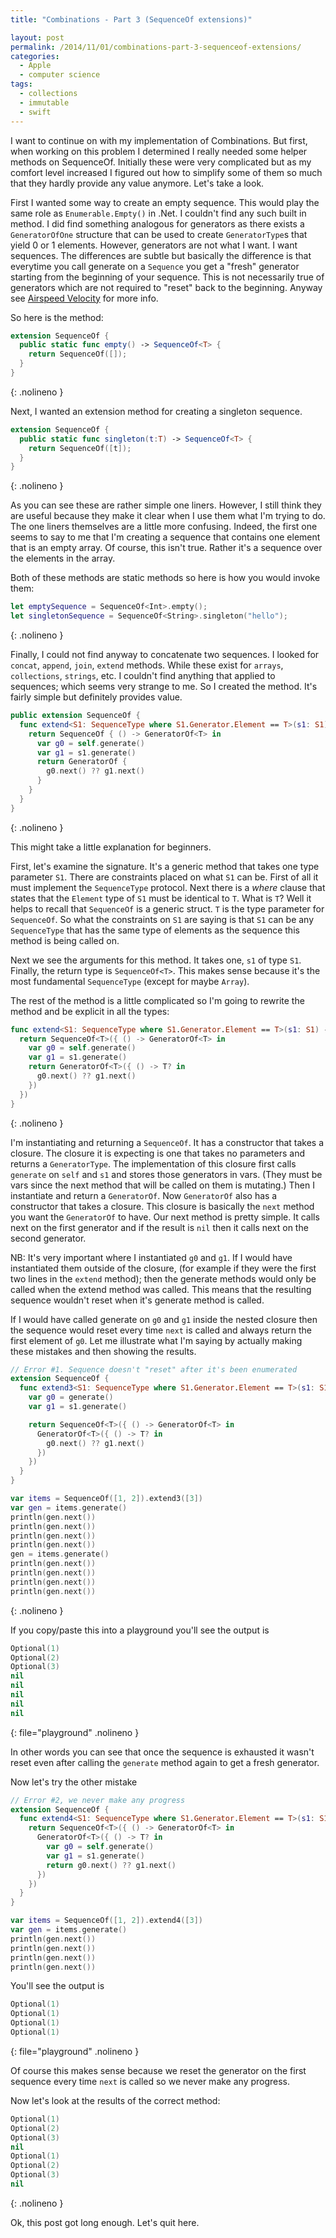 ```yaml
---
title: "Combinations - Part 3 (SequenceOf extensions)"

layout: post
permalink: /2014/11/01/combinations-part-3-sequenceof-extensions/
categories:
  - Apple
  - computer science
tags:
  - collections
  - immutable
  - swift
---
```


I want to continue on with my implementation of Combinations. But first, when
working on this problem I determined I really needed some helper methods on
SequenceOf. <!--more--> Initially these were very complicated but as my comfort
level increased I figured out how to simplify some of them so much that they
hardly provide any value anymore. Let's take a look.

First I wanted some way to create an empty sequence. This would play the same
role as `Enumerable.Empty()` in .Net. I couldn't find any such built in method. I
did find something analogous for generators as there exists a `GeneratorOfOne`
structure that can be used to create `GeneratorType`s that yield 0 or 1 elements.
However, generators are not what I want. I want sequences. The differences are
subtle but basically the difference is that everytime you call generate on a
`Sequence` you get a "fresh" generator starting from the beginning of your
sequence. This is not necessarily true of generators which are not required to
"reset" back to the beginning. Anyway see [Airspeed Velocity][1] for more info.

So here is the method:

```swift
extension SequenceOf {
  public static func empty() -> SequenceOf<T> {
    return SequenceOf([]);
  }
}
```
{: .nolineno }

Next, I wanted an extension method for creating a singleton sequence.

```swift
extension SequenceOf {
  public static func singleton(t:T) -> SequenceOf<T> {
    return SequenceOf([t]);
  }
}
```
{: .nolineno }

As you can see these are rather simple one liners. However, I still think they
are useful because they make it clear when I use them what I'm trying to do. The
one liners themselves are a little more confusing. Indeed, the first one seems
to say to me that I'm creating a sequence that contains one element that is an
empty array. Of course, this isn't true. Rather it's a sequence over the
elements in the array.

Both of these methods are static methods so here is how you would invoke them:

```swift
let emptySequence = SequenceOf<Int>.empty();
let singletonSequence = SequenceOf<String>.singleton("hello");
```
{: .nolineno }

Finally, I could not find anyway to concatenate two sequences. I looked for
`concat`, `append`, `join`, `extend` methods. While these exist for `arrays`, `collections`,
`strings`, etc. I couldn't find anything that applied to sequences; which seems
very strange to me. So I created the method. It's fairly simple but definitely
provides value.

```swift
public extension SequenceOf {
  func extend<S1: SequenceType where S1.Generator.Element == T>(s1: S1) -> SequenceOf<T> {
    return SequenceOf { () -> GeneratorOf<T> in
      var g0 = self.generate()
      var g1 = s1.generate()
      return GeneratorOf {
        g0.next() ?? g1.next()
      }
    }
  }
}
```
{: .nolineno }

This might take a little explanation for beginners.

First, let's examine the signature. It's a generic method that takes one type
parameter `S1`. There are constraints placed on what `S1` can be. First of all it
must implement the `SequenceType` protocol. Next there is a _where_ clause that
states that the `Element` type of `S1` must be identical to `T`. What is `T`? Well it
helps to recall that `SequenceOf` is a generic struct. `T` is the type parameter for
`SequenceOf`. So what the constraints on `S1` are saying is that `S1` can be any
`SequenceType` that has the same type of elements as the sequence this method is
being called on.

Next we see the arguments for this method. It takes one, `s1` of type `S1`. Finally,
the return type is `SequenceOf<T>`. This makes sense because it's the most
fundamental `SequenceType` (except for maybe `Array`).

The rest of the method is a little complicated so I'm going to rewrite the
method and be explicit in all the types:

```swift
func extend<S1: SequenceType where S1.Generator.Element == T>(s1: S1) -> SequenceOf<T> {
  return SequenceOf<T>({ () -> GeneratorOf<T> in
    var g0 = self.generate()
    var g1 = s1.generate()
    return GeneratorOf<T>({ () -> T? in
      g0.next() ?? g1.next()
    })
  })
}

```
{: .nolineno }

I'm instantiating and returning a `SequenceOf`. It has a constructor that takes a
closure. The closure it is expecting is one that takes no parameters and returns
a `GeneratorType`. The implementation of this closure first calls `generate` on `self`
and `s1` and stores those generators in vars. (They must be vars since the next
method that will be called on them is mutating.) Then I instantiate and return a
`GeneratorOf`. Now `GeneratorOf` also has a constructor that takes a closure. This
closure is basically the `next` method you want the `GeneratorOf` to have. Our
next method is pretty simple. It calls next on the first generator and if the
result is `nil` then it calls next on the second generator.

NB: It's very important where I instantiated `g0` and `g1`. If I would have
instantiated them outside of the closure, (for example if they were the first
two lines in the `extend` method); then the generate methods would only be called
when the extend method was called. This means that the resulting sequence
wouldn't reset when it's generate method is called.

If I would have called generate on `g0` and `g1` inside the nested closure then the
sequence would reset every time `next` is called and always return the first
element of `g0`. Let me illustrate what I'm saying by actually making these
mistakes and then showing the results.

```swift
// Error #1. Sequence doesn't "reset" after it's been enumerated
extension SequenceOf {
  func extend3<S1: SequenceType where S1.Generator.Element == T>(s1: S1) -> SequenceOf<T> {
    var g0 = generate()
    var g1 = s1.generate()

    return SequenceOf<T>({ () -> GeneratorOf<T> in
      GeneratorOf<T>({ () -> T? in
        g0.next() ?? g1.next()
      })
    })
  }
}

var items = SequenceOf([1, 2]).extend3([3])
var gen = items.generate()
println(gen.next())
println(gen.next())
println(gen.next())
println(gen.next())
gen = items.generate()
println(gen.next())
println(gen.next())
println(gen.next())
println(gen.next())
```
{: .nolineno }

If you copy/paste this into a playground you'll see the output is

```swift
Optional(1)
Optional(2)
Optional(3)
nil
nil
nil
nil
nil
```
{: file="playground" .nolineno }

In other words you can see that once the sequence is exhausted it wasn't reset
even after calling the `generate` method again to get a fresh generator.

Now let's try the other mistake

```swift
// Error #2, we never make any progress
extension SequenceOf {
  func extend4<S1: SequenceType where S1.Generator.Element == T>(s1: S1) -> SequenceOf<T> {
    return SequenceOf<T>({ () -> GeneratorOf<T> in
      GeneratorOf<T>({ () -> T? in
        var g0 = self.generate()
        var g1 = s1.generate()
        return g0.next() ?? g1.next()
      })
    })
  }
}

var items = SequenceOf([1, 2]).extend4([3])
var gen = items.generate()
println(gen.next())
println(gen.next())
println(gen.next())
println(gen.next())
```

You'll see the output is

```swift
Optional(1)
Optional(1)
Optional(1)
Optional(1)
```
{: file="playground" .nolineno }

Of course this makes sense because we reset the generator on the first sequence
every time `next` is called so we never make any progress.

Now let's look at the results of the correct method:

```swift
Optional(1)
Optional(2)
Optional(3)
nil
Optional(1)
Optional(2)
Optional(3)
nil
```
{: .nolineno }

Ok, this post got long enough. Let's quit here.

[1]: http://airspeedvelocity.net/2014/07/28/collection-and-sequence-helpers/
